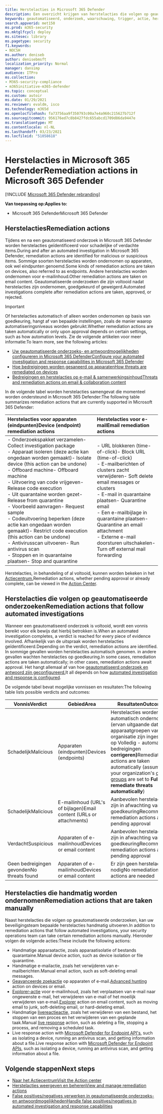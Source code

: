 ```yaml
---
title: Herstelacties in Microsoft 365 Defender
description: Een overzicht krijgen van herstelacties die volgen op geautomatiseerde onderzoeken in Microsoft 365 Defender
keywords: geautomatiseerd, onderzoek, waarschuwing, trigger, actie, herstel
search.appverid: met150
ms.prod: m365-security
ms.mktglfcycl: deploy
ms.sitesec: library
ms.pagetype: security
f1.keywords:
- NOCSH
ms.author: deniseb
author: denisebmsft
localization_priority: Normal
manager: dansimp
audience: ITPro
ms.collection:
- M365-security-compliance
- m365initiative-m365-defender
ms.topic: conceptual
ms.custom: autoir
ms.date: 01/29/2021
ms.reviewer: evaldm, isco
ms.technology: m365d
ms.openlocfilehash: fa73756aa9f350793c00a7e4a960c215627b712f
ms.sourcegitcommit: 956176ed7c8b8427fdc655abcd1709d86da9447e
ms.translationtype: MT
ms.contentlocale: nl-NL
ms.lasthandoff: 03/23/2021
ms.locfileid: "51058618"
---
```

# <a name="remediation-actions-in-microsoft-365-defender"></a><span data-ttu-id="c2788-104">Herstelacties in Microsoft 365 Defender</span><span class="sxs-lookup"><span data-stu-id="c2788-104">Remediation actions in Microsoft 365 Defender</span></span>

[!INCLUDE [Microsoft 365 Defender rebranding](../includes/microsoft-defender.md)]


<span data-ttu-id="c2788-105">**Van toepassing op:**</span><span class="sxs-lookup"><span data-stu-id="c2788-105">**Applies to:**</span></span>
- <span data-ttu-id="c2788-106">Microsoft 365 Defender</span><span class="sxs-lookup"><span data-stu-id="c2788-106">Microsoft 365 Defender</span></span>

## <a name="remediation-actions"></a><span data-ttu-id="c2788-107">Herstelacties</span><span class="sxs-lookup"><span data-stu-id="c2788-107">Remediation actions</span></span>

<span data-ttu-id="c2788-108">Tijdens en na een geautomatiseerd onderzoek in Microsoft 365 Defender worden herstelacties geïdentificeerd voor schadelijke of verdachte items.</span><span class="sxs-lookup"><span data-stu-id="c2788-108">During and after an automated investigation in Microsoft 365 Defender, remediation actions are identified for malicious or suspicious items.</span></span> <span data-ttu-id="c2788-109">Sommige soorten herstelacties worden ondernomen op apparaten, ook wel eindpunten genoemd.</span><span class="sxs-lookup"><span data-stu-id="c2788-109">Some kinds of remediation actions are taken on devices, also referred to as endpoints.</span></span> <span data-ttu-id="c2788-110">Andere herstelacties worden ondernomen voor e-mailinhoud.</span><span class="sxs-lookup"><span data-stu-id="c2788-110">Other remediation actions are taken on email content.</span></span> <span data-ttu-id="c2788-111">Geautomatiseerde onderzoeken die zijn voltooid nadat herstelacties zijn ondernomen, goedgekeurd of geweigerd.</span><span class="sxs-lookup"><span data-stu-id="c2788-111">Automated investigations complete after remediation actions are taken, approved, or rejected.</span></span>

> [!IMPORTANT]
> <span data-ttu-id="c2788-112">Of herstelacties automatisch of alleen worden ondernomen op basis van goedkeuring, hangt af van bepaalde instellingen, zoals de manier waarop automatiseringsniveaus worden gebruikt.</span><span class="sxs-lookup"><span data-stu-id="c2788-112">Whether remediation actions are taken automatically or only upon approval depends on certain settings, such as how automation levels.</span></span> <span data-ttu-id="c2788-113">Zie de volgende artikelen voor meer informatie:</span><span class="sxs-lookup"><span data-stu-id="c2788-113">To learn more, see the following articles:</span></span>
> - [<span data-ttu-id="c2788-114">Uw geautomatiseerde onderzoeks- en antwoordmogelijkheden configureren in Microsoft 365 Defender</span><span class="sxs-lookup"><span data-stu-id="c2788-114">Configure your automated investigation and response capabilities in Microsoft 365 Defender</span></span>](m365d-configure-auto-investigation-response.md)
> - [<span data-ttu-id="c2788-115">Hoe bedreigingen worden gesaneerd op apparaten</span><span class="sxs-lookup"><span data-stu-id="c2788-115">How threats are remediated on devices</span></span>](../defender-endpoint/automated-investigations.md)
> - [<span data-ttu-id="c2788-116">Bedreigingen en herstelacties op e-mail & samenwerkingsinhoud</span><span class="sxs-lookup"><span data-stu-id="c2788-116">Threats and remediation actions on email & collaboration content</span></span>](../defender-365-security/air-remediation-actions.md#threats-and-remediation-actions)

<span data-ttu-id="c2788-117">In de volgende tabel worden herstelacties samengevat die momenteel worden ondersteund in Microsoft 365 Defender:</span><span class="sxs-lookup"><span data-stu-id="c2788-117">The following table summarizes remediation actions that are currently supported in Microsoft 365 Defender:</span></span> 

|<span data-ttu-id="c2788-118">Herstelacties voor apparaten (eindpunten)</span><span class="sxs-lookup"><span data-stu-id="c2788-118">Device (endpoint) remediation actions</span></span>  |<span data-ttu-id="c2788-119">Herstelacties voor e-mail</span><span class="sxs-lookup"><span data-stu-id="c2788-119">Email remediation actions</span></span>  |
|:---------|:---------|
|<span data-ttu-id="c2788-120">- Onderzoekspakket verzamelen</span><span class="sxs-lookup"><span data-stu-id="c2788-120">- Collect investigation package</span></span> <br/><span data-ttu-id="c2788-121">- Apparaat isoleren (deze actie kan ongedaan worden gemaakt)</span><span class="sxs-lookup"><span data-stu-id="c2788-121">- Isolate device (this action can be undone)</span></span><br/><span data-ttu-id="c2788-122">- Offboard machine</span><span class="sxs-lookup"><span data-stu-id="c2788-122">- Offboard machine</span></span> <br/><span data-ttu-id="c2788-123">- Uitvoering van code vrijgeven</span><span class="sxs-lookup"><span data-stu-id="c2788-123">- Release code execution</span></span> <br/><span data-ttu-id="c2788-124">- Uit quarantaine worden gezet</span><span class="sxs-lookup"><span data-stu-id="c2788-124">- Release from quarantine</span></span> <br/><span data-ttu-id="c2788-125">- Voorbeeld aanvragen</span><span class="sxs-lookup"><span data-stu-id="c2788-125">- Request sample</span></span> <br/><span data-ttu-id="c2788-126">- Codeuitvoering beperken (deze actie kan ongedaan worden gemaakt)</span><span class="sxs-lookup"><span data-stu-id="c2788-126">- Restrict code execution (this action can be undone)</span></span> <br/><span data-ttu-id="c2788-127">- Antivirusscan uitvoeren</span><span class="sxs-lookup"><span data-stu-id="c2788-127">- Run antivirus scan</span></span> <br/><span data-ttu-id="c2788-128">- Stoppen en in quarantaine plaatsen</span><span class="sxs-lookup"><span data-stu-id="c2788-128">- Stop and quarantine</span></span>      |<span data-ttu-id="c2788-129">- URL blokkeren (time-of-click)</span><span class="sxs-lookup"><span data-stu-id="c2788-129">- Block URL (time-of-click)</span></span><br/><span data-ttu-id="c2788-130">- E-mailberichten of clusters zacht verwijderen</span><span class="sxs-lookup"><span data-stu-id="c2788-130">- Soft delete email messages or clusters</span></span><br/><span data-ttu-id="c2788-131">- E-mail in quarantaine plaatsen</span><span class="sxs-lookup"><span data-stu-id="c2788-131">- Quarantine email</span></span><br/><span data-ttu-id="c2788-132">- Een e-mailbijlage in quarantaine plaatsen</span><span class="sxs-lookup"><span data-stu-id="c2788-132">- Quarantine an email attachment</span></span><br/><span data-ttu-id="c2788-133">- Externe e-mail doorsturen uitschakelen</span><span class="sxs-lookup"><span data-stu-id="c2788-133">- Turn off external mail forwarding</span></span>          |

<span data-ttu-id="c2788-134">Herstelacties, in behandeling of al voltooid, kunnen worden bekeken in het [Actiecentrum.](m365d-action-center.md)</span><span class="sxs-lookup"><span data-stu-id="c2788-134">Remediation actions, whether pending approval or already complete, can be viewed in the [Action Center](m365d-action-center.md).</span></span>

## <a name="remediation-actions-that-follow-automated-investigations"></a><span data-ttu-id="c2788-135">Herstelacties die volgen op geautomatiseerde onderzoeken</span><span class="sxs-lookup"><span data-stu-id="c2788-135">Remediation actions that follow automated investigations</span></span>

<span data-ttu-id="c2788-136">Wanneer een geautomatiseerd onderzoek is voltooid, wordt een vonnis bereikt voor elk bewijs dat hierbij betrokken is.</span><span class="sxs-lookup"><span data-stu-id="c2788-136">When an automated investigation completes, a verdict is reached for every piece of evidence involved.</span></span> <span data-ttu-id="c2788-137">Afhankelijk van de uitspraak worden herstelacties geïdentificeerd.</span><span class="sxs-lookup"><span data-stu-id="c2788-137">Depending on the verdict, remediation actions are identified.</span></span> <span data-ttu-id="c2788-138">In sommige gevallen worden herstelacties automatisch genomen. in andere gevallen wachten herstelacties op goedkeuring.</span><span class="sxs-lookup"><span data-stu-id="c2788-138">In some cases, remediation actions are taken automatically; in other cases, remediation actions await approval.</span></span> <span data-ttu-id="c2788-139">Het hangt allemaal af van hoe [geautomatiseerd onderzoek en antwoord zijn geconfigureerd.](m365d-configure-auto-investigation-response.md)</span><span class="sxs-lookup"><span data-stu-id="c2788-139">It all depends on how [automated investigation and response is configured](m365d-configure-auto-investigation-response.md).</span></span>

<span data-ttu-id="c2788-140">De volgende tabel bevat mogelijke vonnissen en resultaten:</span><span class="sxs-lookup"><span data-stu-id="c2788-140">The following table lists possible verdicts and outcomes:</span></span>

| <span data-ttu-id="c2788-141">Vonnis</span><span class="sxs-lookup"><span data-stu-id="c2788-141">Verdict</span></span>    | <span data-ttu-id="c2788-142">Gebied</span><span class="sxs-lookup"><span data-stu-id="c2788-142">Area</span></span>    | <span data-ttu-id="c2788-143">Resultaten</span><span class="sxs-lookup"><span data-stu-id="c2788-143">Outcomes</span></span>|
|------|------|------|
| <span data-ttu-id="c2788-144">Schadelijk</span><span class="sxs-lookup"><span data-stu-id="c2788-144">Malicious</span></span>    | <span data-ttu-id="c2788-145">Apparaten (eindpunten)</span><span class="sxs-lookup"><span data-stu-id="c2788-145">Devices (endpoints)</span></span>    | <span data-ttu-id="c2788-146">Herstelacties worden automatisch ondernomen (ervan uitgaande [](m365d-configure-auto-investigation-response.md#review-or-change-the-automation-level-for-device-groups) dat de apparaatgroepen van uw organisatie zijn ingesteld op Volledig - automatisch bedreigingen **corrigeren)**</span><span class="sxs-lookup"><span data-stu-id="c2788-146">Remediation actions are taken automatically (assuming your organization's [device groups](m365d-configure-auto-investigation-response.md#review-or-change-the-automation-level-for-device-groups) are set to **Full - remediate threats automatically**)</span></span>|
| <span data-ttu-id="c2788-147">Schadelijk</span><span class="sxs-lookup"><span data-stu-id="c2788-147">Malicious</span></span>    | <span data-ttu-id="c2788-148">E-mailinhoud (URL's of bijlagen)</span><span class="sxs-lookup"><span data-stu-id="c2788-148">Email content (URLs or attachments)</span></span> | <span data-ttu-id="c2788-149">Aanbevolen herstelacties zijn in afwachting van goedkeuring</span><span class="sxs-lookup"><span data-stu-id="c2788-149">Recommended remediation actions are pending approval</span></span>|
| <span data-ttu-id="c2788-150">Verdacht</span><span class="sxs-lookup"><span data-stu-id="c2788-150">Suspicious</span></span>    | <span data-ttu-id="c2788-151">Apparaten of e-mailinhoud</span><span class="sxs-lookup"><span data-stu-id="c2788-151">Devices or email content</span></span> | <span data-ttu-id="c2788-152">Aanbevolen herstelacties zijn in afwachting van goedkeuring</span><span class="sxs-lookup"><span data-stu-id="c2788-152">Recommended remediation actions are pending approval</span></span>|
| <span data-ttu-id="c2788-153">Geen bedreigingen gevonden</span><span class="sxs-lookup"><span data-stu-id="c2788-153">No threats found</span></span>    | <span data-ttu-id="c2788-154">Apparaten of e-mailinhoud</span><span class="sxs-lookup"><span data-stu-id="c2788-154">Devices or email content</span></span>    | <span data-ttu-id="c2788-155">Er zijn geen herstelacties nodig</span><span class="sxs-lookup"><span data-stu-id="c2788-155">No remediation actions are needed</span></span>|


## <a name="remediation-actions-that-are-taken-manually"></a><span data-ttu-id="c2788-156">Herstelacties die handmatig worden ondernomen</span><span class="sxs-lookup"><span data-stu-id="c2788-156">Remediation actions that are taken manually</span></span>

<span data-ttu-id="c2788-157">Naast herstelacties die volgen op geautomatiseerde onderzoeken, kan uw beveiligingsteam bepaalde herstelacties handmatig uitvoeren.</span><span class="sxs-lookup"><span data-stu-id="c2788-157">In addition to remediation actions that follow automated investigations, your security operations team can take certain remediation actions manually.</span></span> <span data-ttu-id="c2788-158">Hieronder volgen de volgende acties:</span><span class="sxs-lookup"><span data-stu-id="c2788-158">These include the following actions:</span></span>

- <span data-ttu-id="c2788-159">Handmatige apparaatactie, zoals apparaatisolatie of bestands quarantaine.</span><span class="sxs-lookup"><span data-stu-id="c2788-159">Manual device action, such as device isolation or file quarantine.</span></span>
- <span data-ttu-id="c2788-160">Handmatige e-mailactie, zoals het verwijderen van e-mailberichten.</span><span class="sxs-lookup"><span data-stu-id="c2788-160">Manual email action, such as soft-deleting email messages.</span></span> 
- <span data-ttu-id="c2788-161">[Geavanceerde zoekactie](../defender-endpoint/advanced-hunting-overview.md) op apparaten of e-mail.</span><span class="sxs-lookup"><span data-stu-id="c2788-161">[Advanced hunting](../defender-endpoint/advanced-hunting-overview.md) action on devices or email.</span></span>
- <span data-ttu-id="c2788-162">[Explorer-actie](../defender-365-security/threat-explorer.md) voor e-mailinhoud, zoals het verplaatsen van e-mail naar ongewenste e-mail, het verwijderen van e-mail of het moeilijk verwijderen van e-mail.</span><span class="sxs-lookup"><span data-stu-id="c2788-162">[Explorer](../defender-365-security/threat-explorer.md) action on email content, such as moving email to junk, soft-deleting email, or hard-deleting email.</span></span>
- <span data-ttu-id="c2788-163">Handmatige [livereactieactie,](https://docs.microsoft.com/windows/security/threat-protection/microsoft-defender-atp/live-response) zoals het verwijderen van een bestand, het stoppen van een proces en het verwijderen van een geplande taak.</span><span class="sxs-lookup"><span data-stu-id="c2788-163">Manual [live response](https://docs.microsoft.com/windows/security/threat-protection/microsoft-defender-atp/live-response) action, such as deleting a file, stopping a process, and removing a scheduled task.</span></span>
- <span data-ttu-id="c2788-164">Live response action with [Microsoft Defender for Endpoint API's](../defender-endpoint/management-apis.md#microsoft-defender-for-endpoint-apis), such as isolating a device, running an antivirus scan, and getting information about a file.</span><span class="sxs-lookup"><span data-stu-id="c2788-164">Live response action with [Microsoft Defender for Endpoint APIs](../defender-endpoint/management-apis.md#microsoft-defender-for-endpoint-apis), such as isolating a device, running an antivirus scan, and getting information about a file.</span></span> 

## <a name="next-steps"></a><span data-ttu-id="c2788-165">Volgende stappen</span><span class="sxs-lookup"><span data-stu-id="c2788-165">Next steps</span></span>

- [<span data-ttu-id="c2788-166">Naar het Actiecentrum</span><span class="sxs-lookup"><span data-stu-id="c2788-166">Visit the Action center</span></span>](m365d-action-center.md)
- [<span data-ttu-id="c2788-167">Herstelacties weergeven en beheren</span><span class="sxs-lookup"><span data-stu-id="c2788-167">View and manage remediation actions</span></span>]( m365d-autoir-actions.md)
- [<span data-ttu-id="c2788-168">False positives/negatives verwerken in geautomatiseerde onderzoeks- en antwoordmogelijkheden</span><span class="sxs-lookup"><span data-stu-id="c2788-168">Handle false positives/negatives in automated investigation and response capabilities</span></span>](m365d-autoir-report-false-positives-negatives.md)
